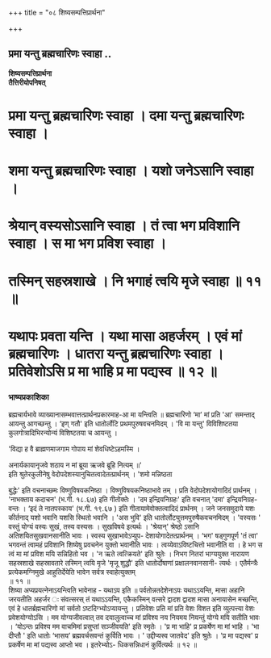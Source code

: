 +++
title = "०८ शिष्यसम्पत्तिप्रार्थना"

+++


## प्रमा यन्तु ब्रह्मचारिणः स्वाहा ..

**शिष्यसम्पत्तिप्रार्थना  
तैत्तिरीयोपनिषत्**

# **प्रमा यन्तु ब्रह्मचारिणः स्वाहा । दमा यन्तु ब्रह्मचारिणः स्वाहा ।**

# **शमा यन्तु ब्रह्मचारिणः स्वाहा । यशो जनेऽसानि स्वाहा ।**

# **श्रेयान् वस्यसोऽसानि स्वाहा । तं त्वा भग प्रविशानि स्वाहा । स मा भग प्रविश स्वाहा ।**

# **तस्मिन् सहस्रशाखे । नि भगाहं त्वयि मृजे स्वाहा ॥ ११ ॥**

# **यथापः प्रवता यन्ति । यथा मासा अहर्जरम् । एवं मां ब्रह्मचारिणः । धातरा यन्तु ब्रह्मचारिणः स्वाहा । प्रतिवेशोऽसि प्र मा भाहि प्र मा पद्यस्व ॥ १२ ॥**

### **भाष्यप्रकाशिका**

ब्रह्मचार्यभावे व्याख्यानासम्भवात्तत्प्रार्थनप्रकारमाह-आ मा यन्त्विति ॥ ब्रह्मचारिणो ‘मा’ मां प्रति 'आ' समन्ताद् आयन्तु आगच्छन्तु । ‘इण् गतौ' इति धातोर्लोटि प्रथमपुरुषवचनमिदम् । 'वि मा यन्तु' विविशिष्टतया कुलगोत्रादिभिरन्योन्यं विशिष्टतया च आयन्तु ।

'विद्या ह वै ब्राह्मणमाजगाम गोपाय मां शेवधिष्टेऽहमस्मि ।

अनार्यकायानृजवे शठाय न मां ब्रूया ऋजवे ब्रूहि नित्यम् ॥'  
इति श्रुतेरकुलीनेषु वेदोपदेशस्यानुचितत्वादेतत्प्रार्थनम् । 'शमो मन्निष्ठता

बुद्धेः' इति वचनाच्छमः विष्णुविषयकनिष्ठा । विष्णुविषयकनिष्ठाभावे तम् । प्रति वेदोपदेशायोगादिदं प्रार्थनम् । 'नाभक्ताय कदाचन' (भ.गी. १८.६७) इति गीतोक्तेः । 'दम इन्द्रियनिग्रहः' इति वचनात् 'दमा' इन्द्रियनिग्रह- वन्तः । ‘इदं ते नातपस्काय' (भ.गी. १९.६७ ) इति गीतायामेवोक्तत्वादिदं प्रार्थनम् । जने जनसमुदाये यशः कीर्तनाद् यशो भवानि यशसि स्थितो भवानि । 'अस भुवि' इति धातोर्लोट्युत्तमपुरुषैकवचनमिदम् । 'वस्यसः ' वस्तुं योग्यं वस्यः सुखं, तस्य वस्यसः । सुखविषये इत्यर्थः । 'श्रेयान्' श्रेष्ठो ऽसानि अतिशयितसुखवानसानीति भावः । स्वस्य सुखाभावेऽप्युप- देशायोगादेतत्प्रार्थनम् । ‘भग' षड्गुणपूर्ण 'तं त्वा' भगवन्तं त्वामहं प्रविशानि शिष्येषु प्रवचनेन युक्तो भवानीति भावः । त्वय्येवाऽविष्टचित्तो भवानीति वा । हे भग स त्वं मा मां प्रविश मयि सन्निहितो भव । 'न ऋते त्वत्क्रियते' इति श्रुतेः । निभग नितरां भाग्ययुक्त नारायण सहस्रशाखे सहस्रावतारे तस्मिन् त्वयि मृजे 'मृजू शुद्धौ' इति धातोर्दोषाणां प्रक्षालनवानसानी- त्यर्थः । एतैर्मन्त्रैः प्रत्येकमग्निमुखे आहुतिर्देयेति भावेन सर्वत्र स्वाहेत्युक्तम्  
॥ ११ ॥  
शिष्या अप्यप्रयत्नेनाऽयन्त्विति भावेनाह - यथाऽप इति ॥ पर्वतोन्नतदेशेनाऽपः यथाऽऽयन्ति, मासा अहानि जरयतीति अहर्जर ः संवत्सरस् तं यथाऽऽयन्ति, एकैकस्मिन् वत्सरे द्वादश द्वादश मासा अनायासेन मच्छन्ति, एवं हे धातर्ब्रह्मचारिणो मां सर्वतो ऽष्टदिग्भ्योऽप्यायन्तु । प्रतिवेशः प्रति मां प्रति वेशः विशत इति व्युत्पत्त्या वेशः प्रवेशयोग्योऽसि । मम योग्यजीवत्वात् तव दयालुत्वाच्च मां प्रविश्य नय नियमय नियन्तुं योग्ये मयि सतीति भावः । ‘योऽन्तः प्रविश्य मम वाचमिमां प्रसुप्तां सञ्जीवयति' इति स्मृतेः । 'प्र मा भाहि' प्र प्रकर्षेण मा मां भाहि । 'भा दीप्तौ ' इति धातोः ‘भासय’ ब्रह्मवर्चसवन्तं कुर्विति भावः । ' उद्दीप्यस्व जातवेद' इति श्रुतेः । 'प्र मा पद्यस्व' प्र प्रकर्षेण मा मां पद्यस्व आप्तो भव । इतरेभ्योऽ- धिकसन्निधानं कुर्वित्यर्थः ॥ १२ ॥  
  


